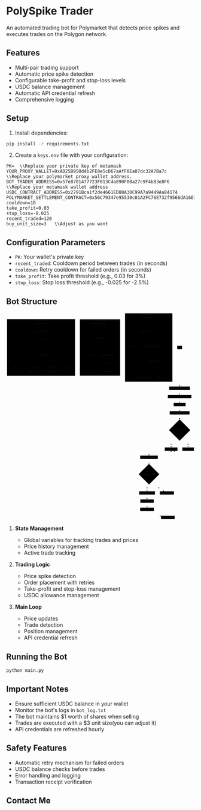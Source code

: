 # PolySpike Trader

An automated trading bot for Polymarket that detects price spikes and executes trades on the Polygon network.

## Features

- Multi-pair trading support
- Automatic price spike detection
- Configurable take-profit and stop-loss levels
- USDC balance management
- Automatic API credential refresh
- Comprehensive logging

## Setup

1. Install dependencies:
```bash
pip install -r requirements.txt
```

2. Create a `keys.env` file with your configuration:
```env
PK=  \\Replace your private key of metamask
YOUR_PROXY_WALLET=0xAD25B950d4b2FE8e5cD67aAfF8Ea07dc32A7Ba7c  \\Replace your polymarket proxy wallet address.
BOT_TRADER_ADDRESS=0x57e8701477723F013C4a890F00a27c9F4b83e8F6  \\Replace your metamask wallet address
USDC_CONTRACT_ADDRESS=0x2791Bca1f2de4661ED88A30C99A7a9449Aa84174
POLYMARKET_SETTLEMENT_CONTRACT=0x56C79347e95530c01A2FC76E732f9566dA16E113
cooldown=10
take_profit=0.03
stop_loss=-0.025
recent_traded=120
buy_unit_size=3   \\Adjust as you want
```

## Configuration Parameters

- `PK`: Your wallet's private key
- `recent_traded`: Cooldown period between trades (in seconds)
- `cooldown`: Retry cooldown for failed orders (in seconds)
- `take_profit`: Take profit threshold (e.g., 0.03 for 3%)
- `stop_loss`: Stop loss threshold (e.g., -0.025 for -2.5%)

## Bot Structure

<svg aria-roledescription="flowchart-v2" role="graphics-document document" viewBox="-7.500000476837158 -8 1939.0157470703125 2124.55908203125" style="max-width: 1939.0157470703125px;" xmlns="http://www.w3.org/2000/svg" width="100%" id="graphDiv"><style>#graphDiv{font-family:"trebuchet ms",verdana,arial,sans-serif;font-size:16px;fill:#333;}#graphDiv .error-icon{fill:#552222;}#graphDiv .error-text{fill:#552222;stroke:#552222;}#graphDiv .edge-thickness-normal{stroke-width:2px;}#graphDiv .edge-thickness-thick{stroke-width:3.5px;}#graphDiv .edge-pattern-solid{stroke-dasharray:0;}#graphDiv .edge-pattern-dashed{stroke-dasharray:3;}#graphDiv .edge-pattern-dotted{stroke-dasharray:2;}#graphDiv .marker{fill:#333333;stroke:#333333;}#graphDiv .marker.cross{stroke:#333333;}#graphDiv svg{font-family:"trebuchet ms",verdana,arial,sans-serif;font-size:16px;}#graphDiv .label{font-family:"trebuchet ms",verdana,arial,sans-serif;color:#333;}#graphDiv .cluster-label text{fill:#333;}#graphDiv .cluster-label span,#graphDiv p{color:#333;}#graphDiv .label text,#graphDiv span,#graphDiv p{fill:#333;color:#333;}#graphDiv .node rect,#graphDiv .node circle,#graphDiv .node ellipse,#graphDiv .node polygon,#graphDiv .node path{fill:#ECECFF;stroke:#9370DB;stroke-width:1px;}#graphDiv .flowchart-label text{text-anchor:middle;}#graphDiv .node .katex path{fill:#000;stroke:#000;stroke-width:1px;}#graphDiv .node .label{text-align:center;}#graphDiv .node.clickable{cursor:pointer;}#graphDiv .arrowheadPath{fill:#333333;}#graphDiv .edgePath .path{stroke:#333333;stroke-width:2.0px;}#graphDiv .flowchart-link{stroke:#333333;fill:none;}#graphDiv .edgeLabel{background-color:#e8e8e8;text-align:center;}#graphDiv .edgeLabel rect{opacity:0.5;background-color:#e8e8e8;fill:#e8e8e8;}#graphDiv .labelBkg{background-color:rgba(232, 232, 232, 0.5);}#graphDiv .cluster rect{fill:#ffffde;stroke:#aaaa33;stroke-width:1px;}#graphDiv .cluster text{fill:#333;}#graphDiv .cluster span,#graphDiv p{color:#333;}#graphDiv div.mermaidTooltip{position:absolute;text-align:center;max-width:200px;padding:2px;font-family:"trebuchet ms",verdana,arial,sans-serif;font-size:12px;background:hsl(80, 100%, 96.2745098039%);border:1px solid #aaaa33;border-radius:2px;pointer-events:none;z-index:100;}#graphDiv .flowchartTitleText{text-anchor:middle;font-size:18px;fill:#333;}#graphDiv :root{--mermaid-font-family:"trebuchet ms",verdana,arial,sans-serif;}</style><g><marker orient="auto" markerHeight="12" markerWidth="12" markerUnits="userSpaceOnUse" refY="5" refX="6" viewBox="0 0 10 10" class="marker flowchart" id="graphDiv_flowchart-pointEnd"><path style="stroke-width: 1; stroke-dasharray: 1, 0;" class="arrowMarkerPath" d="M 0 0 L 10 5 L 0 10 z"></path></marker><marker orient="auto" markerHeight="12" markerWidth="12" markerUnits="userSpaceOnUse" refY="5" refX="4.5" viewBox="0 0 10 10" class="marker flowchart" id="graphDiv_flowchart-pointStart"><path style="stroke-width: 1; stroke-dasharray: 1, 0;" class="arrowMarkerPath" d="M 0 5 L 10 10 L 10 0 z"></path></marker><marker orient="auto" markerHeight="11" markerWidth="11" markerUnits="userSpaceOnUse" refY="5" refX="11" viewBox="0 0 10 10" class="marker flowchart" id="graphDiv_flowchart-circleEnd"><circle style="stroke-width: 1; stroke-dasharray: 1, 0;" class="arrowMarkerPath" r="5" cy="5" cx="5"></circle></marker><marker orient="auto" markerHeight="11" markerWidth="11" markerUnits="userSpaceOnUse" refY="5" refX="-1" viewBox="0 0 10 10" class="marker flowchart" id="graphDiv_flowchart-circleStart"><circle style="stroke-width: 1; stroke-dasharray: 1, 0;" class="arrowMarkerPath" r="5" cy="5" cx="5"></circle></marker><marker orient="auto" markerHeight="11" markerWidth="11" markerUnits="userSpaceOnUse" refY="5.2" refX="12" viewBox="0 0 11 11" class="marker cross flowchart" id="graphDiv_flowchart-crossEnd"><path style="stroke-width: 2; stroke-dasharray: 1, 0;" class="arrowMarkerPath" d="M 1,1 l 9,9 M 10,1 l -9,9"></path></marker><marker orient="auto" markerHeight="11" markerWidth="11" markerUnits="userSpaceOnUse" refY="5.2" refX="-1" viewBox="0 0 11 11" class="marker cross flowchart" id="graphDiv_flowchart-crossStart"><path style="stroke-width: 2; stroke-dasharray: 1, 0;" class="arrowMarkerPath" d="M 1,1 l 9,9 M 10,1 l -9,9"></path></marker><g class="root"><g class="clusters"></g><g class="edgePaths"><path marker-end="url(#graphDiv_flowchart-pointEnd)" style="fill:none;" class="edge-thickness-normal edge-pattern-solid flowchart-link LS-A LE-B" id="L-A-B-0" d="M1776.254,367.318L1776.254,427.056C1776.254,486.794,1776.254,606.27,1776.254,669.292C1776.254,732.313,1776.254,738.88,1776.254,742.163L1776.254,745.447"></path><path marker-end="url(#graphDiv_flowchart-pointEnd)" style="fill:none;" class="edge-thickness-normal edge-pattern-solid flowchart-link LS-B LE-C" id="L-B-C-0" d="M1776.254,784.635L1776.254,788.802C1776.254,792.969,1776.254,801.302,1776.254,808.752C1776.254,816.202,1776.254,822.769,1776.254,826.052L1776.254,829.335"></path><path marker-end="url(#graphDiv_flowchart-pointEnd)" style="fill:none;" class="edge-thickness-normal edge-pattern-solid flowchart-link LS-C LE-D" id="L-C-D-0" d="M1776.254,868.524L1776.254,872.691C1776.254,876.858,1776.254,885.191,1776.254,892.641C1776.254,900.091,1776.254,906.658,1776.254,909.941L1776.254,913.224"></path><path marker-end="url(#graphDiv_flowchart-pointEnd)" style="fill:none;" class="edge-thickness-normal edge-pattern-solid flowchart-link LS-D LE-E" id="L-D-E-0" d="M1776.254,952.413L1776.254,956.58C1776.254,960.747,1776.254,969.08,1776.254,976.53C1776.254,983.98,1776.254,990.547,1776.254,993.83L1776.254,997.113"></path><path marker-end="url(#graphDiv_flowchart-pointEnd)" style="fill:none;" class="edge-thickness-normal edge-pattern-solid flowchart-link LS-E LE-F" id="L-E-F-0" d="M1776.254,1036.302L1776.254,1040.469C1776.254,1044.635,1776.254,1052.969,1776.32,1060.502C1776.386,1068.036,1776.518,1074.769,1776.584,1078.136L1776.65,1081.503"></path><path marker-end="url(#graphDiv_flowchart-pointEnd)" style="fill:none;" class="edge-thickness-normal edge-pattern-solid flowchart-link LS-F LE-G" id="L-F-G-0" d="M1735.351,1264.444L1727.584,1277.002C1719.817,1289.56,1704.284,1314.676,1696.517,1332.091C1688.75,1349.507,1688.75,1359.221,1688.75,1364.079L1688.75,1368.936"></path><path marker-end="url(#graphDiv_flowchart-pointEnd)" style="fill:none;" class="edge-thickness-normal edge-pattern-solid flowchart-link LS-F LE-H" id="L-F-H-0" d="M1818.158,1264.444L1825.758,1277.002C1833.358,1289.56,1848.558,1314.676,1856.159,1332.091C1863.759,1349.507,1863.759,1359.221,1863.759,1364.079L1863.759,1368.936"></path><path marker-end="url(#graphDiv_flowchart-pointEnd)" style="fill:none;" class="edge-thickness-normal edge-pattern-solid flowchart-link LS-G LE-I" id="L-G-I-0" d="M1623.498,1403.208L1596.448,1408.194C1569.397,1413.18,1515.295,1423.153,1488.244,1431.422C1461.194,1439.692,1461.194,1446.258,1461.194,1449.542L1461.194,1452.825"></path><path marker-end="url(#graphDiv_flowchart-pointEnd)" style="fill:none;" class="edge-thickness-normal edge-pattern-solid flowchart-link LS-I LE-J" id="L-I-J-0" d="M1461.194,1492.014L1461.194,1496.181C1461.194,1500.347,1461.194,1508.681,1461.26,1516.214C1461.326,1523.748,1461.458,1530.481,1461.524,1533.848L1461.59,1537.215"></path><path marker-end="url(#graphDiv_flowchart-pointEnd)" style="fill:none;" class="edge-thickness-normal edge-pattern-solid flowchart-link LS-J LE-K" id="L-J-K-0" d="M1448.268,1741.189L1447.028,1749.084C1445.788,1756.979,1443.309,1772.769,1442.069,1785.521C1440.829,1798.274,1440.829,1807.989,1440.829,1812.846L1440.829,1817.703"></path><path marker-end="url(#graphDiv_flowchart-pointEnd)" style="fill:none;" class="edge-thickness-normal edge-pattern-solid flowchart-link LS-J LE-L" id="L-J-L-0" d="M1506.305,1710.003L1515.789,1723.096C1525.272,1736.189,1544.24,1762.374,1562.097,1780.737C1579.955,1799.099,1596.702,1809.64,1605.075,1814.91L1613.449,1820.18"></path><path marker-end="url(#graphDiv_flowchart-pointEnd)" style="fill:none;" class="edge-thickness-normal edge-pattern-solid flowchart-link LS-L LE-G" id="L-L-G-0" d="M1659.33,1823.003L1664.233,1817.263C1669.136,1811.522,1678.943,1800.041,1683.847,1770.884C1688.75,1741.727,1688.75,1694.896,1688.75,1649.638C1688.75,1604.381,1688.75,1560.697,1688.75,1531.865C1688.75,1503.032,1688.75,1489.051,1688.75,1475.069C1688.75,1461.088,1688.75,1447.107,1688.75,1436.832C1688.75,1426.558,1688.75,1419.992,1688.75,1416.708L1688.75,1413.425"></path><path marker-end="url(#graphDiv_flowchart-pointEnd)" style="fill:none;" class="edge-thickness-normal edge-pattern-solid flowchart-link LS-K LE-M" id="L-K-M-0" d="M1440.829,1856.892L1440.829,1861.059C1440.829,1865.226,1440.829,1873.559,1440.829,1881.009C1440.829,1888.459,1440.829,1895.026,1440.829,1898.309L1440.829,1901.592"></path><path marker-end="url(#graphDiv_flowchart-pointEnd)" style="fill:none;" class="edge-thickness-normal edge-pattern-solid flowchart-link LS-M LE-N" id="L-M-N-0" d="M1440.829,1940.781L1440.829,1944.948C1440.829,1949.115,1440.829,1957.448,1440.829,1964.898C1440.829,1972.348,1440.829,1978.915,1440.829,1982.198L1440.829,1985.481"></path><path marker-end="url(#graphDiv_flowchart-pointEnd)" style="fill:none;" class="edge-thickness-normal edge-pattern-solid flowchart-link LS-N LE-O" id="L-N-O-0" d="M1440.829,2024.67L1440.829,2028.837C1440.829,2033.003,1440.829,2041.337,1464.047,2050.048C1487.265,2058.759,1533.701,2067.847,1556.919,2072.391L1580.137,2076.935"></path><path marker-end="url(#graphDiv_flowchart-pointEnd)" style="fill:none;" class="edge-thickness-normal edge-pattern-solid flowchart-link LS-O LE-G" id="L-O-G-0" d="M1694.528,2074.67L1704.214,2070.503C1713.9,2066.337,1733.272,2058.003,1742.957,2046.846C1752.643,2035.689,1752.643,2021.707,1752.643,2007.726C1752.643,1993.744,1752.643,1979.763,1752.643,1965.781C1752.643,1951.8,1752.643,1937.818,1752.643,1923.837C1752.643,1909.855,1752.643,1895.874,1752.643,1881.892C1752.643,1867.911,1752.643,1853.929,1752.643,1838.374C1752.643,1822.818,1752.643,1805.689,1752.643,1773.708C1752.643,1741.727,1752.643,1694.896,1752.643,1649.638C1752.643,1604.381,1752.643,1560.697,1752.643,1531.865C1752.643,1503.032,1752.643,1489.051,1752.643,1475.069C1752.643,1461.088,1752.643,1447.107,1747.035,1436.434C1741.426,1425.761,1730.209,1418.397,1724.6,1414.716L1718.992,1411.034"></path></g><g class="edgeLabels"><g class="edgeLabel"><g transform="translate(0, 0)" class="label"><foreignObject height="0" width="0"><div style="display: inline-block; white-space: nowrap;" xmlns="http://www.w3.org/1999/xhtml"><span class="edgeLabel"></span></div></foreignObject></g></g><g class="edgeLabel"><g transform="translate(0, 0)" class="label"><foreignObject height="0" width="0"><div style="display: inline-block; white-space: nowrap;" xmlns="http://www.w3.org/1999/xhtml"><span class="edgeLabel"></span></div></foreignObject></g></g><g class="edgeLabel"><g transform="translate(0, 0)" class="label"><foreignObject height="0" width="0"><div style="display: inline-block; white-space: nowrap;" xmlns="http://www.w3.org/1999/xhtml"><span class="edgeLabel"></span></div></foreignObject></g></g><g class="edgeLabel"><g transform="translate(0, 0)" class="label"><foreignObject height="0" width="0"><div style="display: inline-block; white-space: nowrap;" xmlns="http://www.w3.org/1999/xhtml"><span class="edgeLabel"></span></div></foreignObject></g></g><g class="edgeLabel"><g transform="translate(0, 0)" class="label"><foreignObject height="0" width="0"><div style="display: inline-block; white-space: nowrap;" xmlns="http://www.w3.org/1999/xhtml"><span class="edgeLabel"></span></div></foreignObject></g></g><g transform="translate(1688.7500343322754, 1339.7916889190674)" class="edgeLabel"><g transform="translate(-11.328126907348633, -9.44444465637207)" class="label"><foreignObject height="18.88888931274414" width="22.656253814697266"><div style="display: inline-block; white-space: nowrap;" xmlns="http://www.w3.org/1999/xhtml"><span class="edgeLabel">Yes</span></div></foreignObject></g></g><g transform="translate(1863.7587203979492, 1339.7916889190674)" class="edgeLabel"><g transform="translate(-9.401041984558105, -9.44444465637207)" class="label"><foreignObject height="18.88888931274414" width="18.80208396911621"><div style="display: inline-block; white-space: nowrap;" xmlns="http://www.w3.org/1999/xhtml"><span class="edgeLabel">No</span></div></foreignObject></g></g><g class="edgeLabel"><g transform="translate(0, 0)" class="label"><foreignObject height="0" width="0"><div style="display: inline-block; white-space: nowrap;" xmlns="http://www.w3.org/1999/xhtml"><span class="edgeLabel"></span></div></foreignObject></g></g><g class="edgeLabel"><g transform="translate(0, 0)" class="label"><foreignObject height="0" width="0"><div style="display: inline-block; white-space: nowrap;" xmlns="http://www.w3.org/1999/xhtml"><span class="edgeLabel"></span></div></foreignObject></g></g><g transform="translate(1440.8290176391602, 1788.5590496063232)" class="edgeLabel"><g transform="translate(-11.328126907348633, -9.44444465637207)" class="label"><foreignObject height="18.88888931274414" width="22.656253814697266"><div style="display: inline-block; white-space: nowrap;" xmlns="http://www.w3.org/1999/xhtml"><span class="edgeLabel">Yes</span></div></foreignObject></g></g><g transform="translate(1563.207495212555, 1788.5590496063232)" class="edgeLabel"><g transform="translate(-9.401041984558105, -9.44444465637207)" class="label"><foreignObject height="18.88888931274414" width="18.80208396911621"><div style="display: inline-block; white-space: nowrap;" xmlns="http://www.w3.org/1999/xhtml"><span class="edgeLabel">No</span></div></foreignObject></g></g><g class="edgeLabel"><g transform="translate(0, 0)" class="label"><foreignObject height="0" width="0"><div style="display: inline-block; white-space: nowrap;" xmlns="http://www.w3.org/1999/xhtml"><span class="edgeLabel"></span></div></foreignObject></g></g><g class="edgeLabel"><g transform="translate(0, 0)" class="label"><foreignObject height="0" width="0"><div style="display: inline-block; white-space: nowrap;" xmlns="http://www.w3.org/1999/xhtml"><span class="edgeLabel"></span></div></foreignObject></g></g><g class="edgeLabel"><g transform="translate(0, 0)" class="label"><foreignObject height="0" width="0"><div style="display: inline-block; white-space: nowrap;" xmlns="http://www.w3.org/1999/xhtml"><span class="edgeLabel"></span></div></foreignObject></g></g><g class="edgeLabel"><g transform="translate(0, 0)" class="label"><foreignObject height="0" width="0"><div style="display: inline-block; white-space: nowrap;" xmlns="http://www.w3.org/1999/xhtml"><span class="edgeLabel"></span></div></foreignObject></g></g><g class="edgeLabel"><g transform="translate(0, 0)" class="label"><foreignObject height="0" width="0"><div style="display: inline-block; white-space: nowrap;" xmlns="http://www.w3.org/1999/xhtml"><span class="edgeLabel"></span></div></foreignObject></g></g></g><g class="nodes"><g transform="translate(-7.5, 52.15625)" class="root"><g class="clusters"><g id="subGraph2" class="cluster default flowchart-label"><rect height="580.4340400695801" width="699.2881927490234" y="8" x="8" ry="0" rx="0" style=""></rect><g transform="translate(294.56249618530273, 8)" class="cluster-label"><foreignObject height="18.88888931274414" width="126.16320037841797"><div style="display: inline-block; white-space: nowrap;" xmlns="http://www.w3.org/1999/xhtml"><span class="nodeLabel">Check Trade Exits</span></div></foreignObject></g></g></g><g class="edgePaths"><path marker-end="url(#graphDiv_flowchart-pointEnd)" style="fill:none;" class="edge-thickness-normal edge-pattern-solid flowchart-link LS-N1 LE-N2" id="L-N1-N2-0" d="M378.139,66.889L378.139,71.056C378.139,75.222,378.139,83.556,378.139,91.006C378.139,98.456,378.139,105.022,378.139,108.306L378.139,111.589"></path><path marker-end="url(#graphDiv_flowchart-pointEnd)" style="fill:none;" class="edge-thickness-normal edge-pattern-solid flowchart-link LS-N2 LE-N3" id="L-N2-N3-0" d="M378.139,150.778L378.139,154.944C378.139,159.111,378.139,167.444,378.139,174.894C378.139,182.344,378.139,188.911,378.139,192.194L378.139,195.478"></path><path marker-end="url(#graphDiv_flowchart-pointEnd)" style="fill:none;" class="edge-thickness-normal edge-pattern-solid flowchart-link LS-N3 LE-N4" id="L-N3-N4-0" d="M378.139,234.667L378.139,238.833C378.139,243,378.139,251.333,378.205,258.867C378.271,266.4,378.403,273.134,378.469,276.501L378.535,279.868"></path><path marker-end="url(#graphDiv_flowchart-pointEnd)" style="fill:none;" class="edge-thickness-normal edge-pattern-solid flowchart-link LS-N4 LE-N5" id="L-N4-N5-0" d="M318.091,400.608L283.081,416.357C248.072,432.106,178.053,463.603,143.044,484.209C108.035,504.816,108.035,514.53,108.035,519.388L108.035,524.245"></path><path marker-end="url(#graphDiv_flowchart-pointEnd)" style="fill:none;" class="edge-thickness-normal edge-pattern-solid flowchart-link LS-N4 LE-N6" id="L-N4-N6-0" d="M341.352,423.869L332.477,435.741C323.602,447.613,305.853,471.357,296.979,488.086C288.104,504.816,288.104,514.53,288.104,519.388L288.104,524.245"></path><path marker-end="url(#graphDiv_flowchart-pointEnd)" style="fill:none;" class="edge-thickness-normal edge-pattern-solid flowchart-link LS-N4 LE-N7" id="L-N4-N7-0" d="M415.926,423.869L424.634,435.741C433.342,447.613,450.758,471.357,459.466,488.086C468.174,504.816,468.174,514.53,468.174,519.388L468.174,524.245"></path><path marker-end="url(#graphDiv_flowchart-pointEnd)" style="fill:none;" class="edge-thickness-normal edge-pattern-solid flowchart-link LS-N4 LE-N8" id="L-N4-N8-0" d="M437.675,402.12L469.354,417.617C501.033,433.114,564.391,464.107,596.069,484.461C627.748,504.816,627.748,514.53,627.748,519.388L627.748,524.245"></path></g><g class="edgeLabels"><g class="edgeLabel"><g transform="translate(0, 0)" class="label"><foreignObject height="0" width="0"><div style="display: inline-block; white-space: nowrap;" xmlns="http://www.w3.org/1999/xhtml"><span class="edgeLabel"></span></div></foreignObject></g></g><g class="edgeLabel"><g transform="translate(0, 0)" class="label"><foreignObject height="0" width="0"><div style="display: inline-block; white-space: nowrap;" xmlns="http://www.w3.org/1999/xhtml"><span class="edgeLabel"></span></div></foreignObject></g></g><g class="edgeLabel"><g transform="translate(0, 0)" class="label"><foreignObject height="0" width="0"><div style="display: inline-block; white-space: nowrap;" xmlns="http://www.w3.org/1999/xhtml"><span class="edgeLabel"></span></div></foreignObject></g></g><g transform="translate(108.03472137451172, 495.10070610046387)" class="edgeLabel"><g transform="translate(-38.55902862548828, -9.44444465637207)" class="label"><foreignObject height="18.88888931274414" width="77.11805725097656"><div style="display: inline-block; white-space: nowrap;" xmlns="http://www.w3.org/1999/xhtml"><span class="edgeLabel">Take Profit</span></div></foreignObject></g></g><g transform="translate(288.10416412353516, 495.10070610046387)" class="edgeLabel"><g transform="translate(-33.003475189208984, -9.44444465637207)" class="label"><foreignObject height="18.88888931274414" width="66.00695037841797"><div style="display: inline-block; white-space: nowrap;" xmlns="http://www.w3.org/1999/xhtml"><span class="edgeLabel">Stop Loss</span></div></foreignObject></g></g><g transform="translate(468.1736068725586, 495.10070610046387)" class="edgeLabel"><g transform="translate(-57.48264694213867, -9.44444465637207)" class="label"><foreignObject height="18.88888931274414" width="114.96529388427734"><div style="display: inline-block; white-space: nowrap;" xmlns="http://www.w3.org/1999/xhtml"><span class="edgeLabel">Time-Based Exit</span></div></foreignObject></g></g><g transform="translate(627.7482604980469, 495.10070610046387)" class="edgeLabel"><g transform="translate(-25.555557250976562, -9.44444465637207)" class="label"><foreignObject height="18.88888931274414" width="51.111114501953125"><div style="display: inline-block; white-space: nowrap;" xmlns="http://www.w3.org/1999/xhtml"><span class="edgeLabel">No Exit</span></div></foreignObject></g></g></g><g class="nodes"><g transform="translate(378.1388854980469, 133.8333339691162)" data-id="N2" data-node="true" id="flowchart-N2-126" class="node default default flowchart-label"><rect height="33.88888931274414" width="157.84722900390625" y="-16.94444465637207" x="-78.92361450195312" ry="0" rx="0" style="" class="basic label-container"></rect><g transform="translate(-71.42361450195312, -9.44444465637207)" style="" class="label"><rect></rect><foreignObject height="18.88888931274414" width="142.84722900390625"><div style="display: inline-block; white-space: nowrap;" xmlns="http://www.w3.org/1999/xhtml"><span class="nodeLabel">Check Current Price</span></div></foreignObject></g></g><g transform="translate(378.1388854980469, 49.94444465637207)" data-id="N1" data-node="true" id="flowchart-N1-125" class="node default default flowchart-label"><rect height="33.88888931274414" width="163.80209350585938" y="-16.94444465637207" x="-81.90104675292969" ry="0" rx="0" style="" class="basic label-container"></rect><g transform="translate(-74.40104675292969, -9.44444465637207)" style="" class="label"><rect></rect><foreignObject height="18.88888931274414" width="148.80209350585938"><div style="display: inline-block; white-space: nowrap;" xmlns="http://www.w3.org/1999/xhtml"><span class="nodeLabel">Iterate Active Trades</span></div></foreignObject></g></g><g transform="translate(378.1388854980469, 217.72222328186035)" data-id="N3" data-node="true" id="flowchart-N3-128" class="node default default flowchart-label"><rect height="33.88888931274414" width="127.18751525878906" y="-16.94444465637207" x="-63.59375762939453" ry="0" rx="0" style="" class="basic label-container"></rect><g transform="translate(-56.09375762939453, -9.44444465637207)" style="" class="label"><rect></rect><foreignObject height="18.88888931274414" width="112.18751525878906"><div style="display: inline-block; white-space: nowrap;" xmlns="http://www.w3.org/1999/xhtml"><span class="nodeLabel">Calculate Profit</span></div></foreignObject></g></g><g transform="translate(378.1388854980469, 372.6614646911621)" data-id="N4" data-node="true" id="flowchart-N4-130" class="node default default flowchart-label"><polygon style="" transform="translate(-87.99479484558105,87.99479484558105)" class="label-container" points="87.99479484558105,0 175.9895896911621,-87.99479484558105 87.99479484558105,-175.9895896911621 0,-87.99479484558105"></polygon><g transform="translate(-63.550350189208984, -9.44444465637207)" style="" class="label"><rect></rect><foreignObject height="18.88888931274414" width="127.10070037841797"><div style="display: inline-block; white-space: nowrap;" xmlns="http://www.w3.org/1999/xhtml"><span class="nodeLabel">Profit Thresholds?</span></div></foreignObject></g></g><g transform="translate(108.03472137451172, 546.489595413208)" data-id="N5" data-node="true" id="flowchart-N5-132" class="node default default flowchart-label"><rect height="33.88888931274414" width="130.06945037841797" y="-16.94444465637207" x="-65.03472518920898" ry="0" rx="0" style="" class="basic label-container"></rect><g transform="translate(-57.534725189208984, -9.44444465637207)" style="" class="label"><rect></rect><foreignObject height="18.88888931274414" width="115.06945037841797"><div style="display: inline-block; white-space: nowrap;" xmlns="http://www.w3.org/1999/xhtml"><span class="nodeLabel">Place Sell Order</span></div></foreignObject></g></g><g transform="translate(288.10416412353516, 546.489595413208)" data-id="N6" data-node="true" id="flowchart-N6-134" class="node default default flowchart-label"><rect height="33.88888931274414" width="130.06945037841797" y="-16.94444465637207" x="-65.03472518920898" ry="0" rx="0" style="" class="basic label-container"></rect><g transform="translate(-57.534725189208984, -9.44444465637207)" style="" class="label"><rect></rect><foreignObject height="18.88888931274414" width="115.06945037841797"><div style="display: inline-block; white-space: nowrap;" xmlns="http://www.w3.org/1999/xhtml"><span class="nodeLabel">Place Sell Order</span></div></foreignObject></g></g><g transform="translate(468.1736068725586, 546.489595413208)" data-id="N7" data-node="true" id="flowchart-N7-136" class="node default default flowchart-label"><rect height="33.88888931274414" width="130.06945037841797" y="-16.94444465637207" x="-65.03472518920898" ry="0" rx="0" style="" class="basic label-container"></rect><g transform="translate(-57.534725189208984, -9.44444465637207)" style="" class="label"><rect></rect><foreignObject height="18.88888931274414" width="115.06945037841797"><div style="display: inline-block; white-space: nowrap;" xmlns="http://www.w3.org/1999/xhtml"><span class="nodeLabel">Place Sell Order</span></div></foreignObject></g></g><g transform="translate(627.7482604980469, 546.489595413208)" data-id="N8" data-node="true" id="flowchart-N8-138" class="node default default flowchart-label"><rect height="33.88888931274414" width="89.07986450195312" y="-16.94444465637207" x="-44.53993225097656" ry="0" rx="0" style="" class="basic label-container"></rect><g transform="translate(-37.03993225097656, -9.44444465637207)" style="" class="label"><rect></rect><foreignObject height="18.88888931274414" width="74.07986450195312"><div style="display: inline-block; white-space: nowrap;" xmlns="http://www.w3.org/1999/xhtml"><span class="nodeLabel">End Check</span></div></foreignObject></g></g></g></g><g transform="translate(741.7882080078125, 53.579864501953125)" class="root"><g class="clusters"><g id="subGraph1" class="cluster default flowchart-label"><rect height="577.5868110656738" width="414.6441059112549" y="8" x="8" ry="0" rx="0" style=""></rect><g transform="translate(146.7716989517212, 8)" class="cluster-label"><foreignObject height="18.88888931274414" width="137.1007080078125"><div style="display: inline-block; white-space: nowrap;" xmlns="http://www.w3.org/1999/xhtml"><span class="nodeLabel">Handle Spike Trade</span></div></foreignObject></g></g></g><g class="edgePaths"><path marker-end="url(#graphDiv_flowchart-pointEnd)" style="fill:none;" class="edge-thickness-normal edge-pattern-solid flowchart-link LS-M6A LE-M6B" id="L-M6A-M6B-0" d="M202.492,66.889L202.492,71.056C202.492,75.222,202.492,83.556,202.558,91.089C202.624,98.623,202.756,105.356,202.822,108.723L202.888,112.09"></path><path marker-end="url(#graphDiv_flowchart-pointEnd)" style="fill:none;" class="edge-thickness-normal edge-pattern-solid flowchart-link LS-M6B LE-M6C" id="L-M6B-M6C-0" d="M165.339,252.878L156.007,264.811C146.675,276.744,128.01,300.61,118.678,317.4C109.345,334.191,109.345,343.905,109.345,348.763L109.345,353.62"></path><path marker-end="url(#graphDiv_flowchart-pointEnd)" style="fill:none;" class="edge-thickness-normal edge-pattern-solid flowchart-link LS-M6B LE-M6D" id="L-M6B-M6D-0" d="M240.645,252.878L249.811,264.811C258.976,276.744,277.308,300.61,286.473,317.4C295.639,334.191,295.639,343.905,295.639,348.763L295.639,353.62"></path><path marker-end="url(#graphDiv_flowchart-pointEnd)" style="fill:none;" class="edge-thickness-normal edge-pattern-solid flowchart-link LS-M6D LE-M6E" id="L-M6D-M6E-0" d="M295.639,392.809L295.639,396.976C295.639,401.142,295.639,409.476,295.639,416.926C295.639,424.376,295.639,430.942,295.639,434.226L295.639,437.509"></path><path marker-end="url(#graphDiv_flowchart-pointEnd)" style="fill:none;" class="edge-thickness-normal edge-pattern-solid flowchart-link LS-M6E LE-M6F" id="L-M6E-M6F-0" d="M295.639,476.698L295.639,480.865C295.639,485.031,295.639,493.365,295.639,500.815C295.639,508.265,295.639,514.831,295.639,518.115L295.639,521.398"></path></g><g class="edgeLabels"><g class="edgeLabel"><g transform="translate(0, 0)" class="label"><foreignObject height="0" width="0"><div style="display: inline-block; white-space: nowrap;" xmlns="http://www.w3.org/1999/xhtml"><span class="edgeLabel"></span></div></foreignObject></g></g><g transform="translate(109.34548759460449, 324.47569847106934)" class="edgeLabel"><g transform="translate(-11.328126907348633, -9.44444465637207)" class="label"><foreignObject height="18.88888931274414" width="22.656253814697266"><div style="display: inline-block; white-space: nowrap;" xmlns="http://www.w3.org/1999/xhtml"><span class="edgeLabel">Yes</span></div></foreignObject></g></g><g transform="translate(295.63889503479004, 324.47569847106934)" class="edgeLabel"><g transform="translate(-9.401041984558105, -9.44444465637207)" class="label"><foreignObject height="18.88888931274414" width="18.80208396911621"><div style="display: inline-block; white-space: nowrap;" xmlns="http://www.w3.org/1999/xhtml"><span class="edgeLabel">No</span></div></foreignObject></g></g><g class="edgeLabel"><g transform="translate(0, 0)" class="label"><foreignObject height="0" width="0"><div style="display: inline-block; white-space: nowrap;" xmlns="http://www.w3.org/1999/xhtml"><span class="edgeLabel"></span></div></foreignObject></g></g><g class="edgeLabel"><g transform="translate(0, 0)" class="label"><foreignObject height="0" width="0"><div style="display: inline-block; white-space: nowrap;" xmlns="http://www.w3.org/1999/xhtml"><span class="edgeLabel"></span></div></foreignObject></g></g></g><g class="nodes"><g transform="translate(202.49219131469727, 203.4600715637207)" data-id="M6B" data-node="true" id="flowchart-M6B-116" class="node default default flowchart-label"><polygon style="" transform="translate(-86.5711841583252,86.5711841583252)" class="label-container" points="86.5711841583252,0 173.1423683166504,-86.5711841583252 86.5711841583252,-173.1423683166504 0,-86.5711841583252"></polygon><g transform="translate(-62.126739501953125, -9.44444465637207)" style="" class="label"><rect></rect><foreignObject height="18.88888931274414" width="124.25347900390625"><div style="display: inline-block; white-space: nowrap;" xmlns="http://www.w3.org/1999/xhtml"><span class="nodeLabel">Cooldown Active?</span></div></foreignObject></g></g><g transform="translate(202.49219131469727, 49.94444465637207)" data-id="M6A" data-node="true" id="flowchart-M6A-115" class="node default default flowchart-label"><rect height="33.88888931274414" width="176.80555725097656" y="-16.94444465637207" x="-88.40277862548828" ry="0" rx="0" style="" class="basic label-container"></rect><g transform="translate(-80.90277862548828, -9.44444465637207)" style="" class="label"><rect></rect><foreignObject height="18.88888931274414" width="161.80555725097656"><div style="display: inline-block; white-space: nowrap;" xmlns="http://www.w3.org/1999/xhtml"><span class="nodeLabel">Check Trade Cooldown</span></div></foreignObject></g></g><g transform="translate(109.34548759460449, 375.8645877838135)" data-id="M6C" data-node="true" id="flowchart-M6C-118" class="node default default flowchart-label"><rect height="33.88888931274414" width="88.5763931274414" y="-16.94444465637207" x="-44.2881965637207" ry="0" rx="0" style="" class="basic label-container"></rect><g transform="translate(-36.7881965637207, -9.44444465637207)" style="" class="label"><rect></rect><foreignObject height="18.88888931274414" width="73.5763931274414"><div style="display: inline-block; white-space: nowrap;" xmlns="http://www.w3.org/1999/xhtml"><span class="nodeLabel">Skip Trade</span></div></foreignObject></g></g><g transform="translate(295.63889503479004, 375.8645877838135)" data-id="M6D" data-node="true" id="flowchart-M6D-120" class="node default default flowchart-label"><rect height="33.88888931274414" width="184.0104217529297" y="-16.94444465637207" x="-92.00521087646484" ry="0" rx="0" style="" class="basic label-container"></rect><g transform="translate(-84.50521087646484, -9.44444465637207)" style="" class="label"><rect></rect><foreignObject height="18.88888931274414" width="169.0104217529297"><div style="display: inline-block; white-space: nowrap;" xmlns="http://www.w3.org/1999/xhtml"><span class="nodeLabel">Determine Trade Action</span></div></foreignObject></g></g><g transform="translate(295.63889503479004, 459.7534770965576)" data-id="M6E" data-node="true" id="flowchart-M6E-122" class="node default default flowchart-label"><rect height="33.88888931274414" width="105.86805725097656" y="-16.94444465637207" x="-52.93402862548828" ry="0" rx="0" style="" class="basic label-container"></rect><g transform="translate(-45.43402862548828, -9.44444465637207)" style="" class="label"><rect></rect><foreignObject height="18.88888931274414" width="90.86805725097656"><div style="display: inline-block; white-space: nowrap;" xmlns="http://www.w3.org/1999/xhtml"><span class="nodeLabel">Place Orders</span></div></foreignObject></g></g><g transform="translate(295.63889503479004, 543.6423664093018)" data-id="M6F" data-node="true" id="flowchart-M6F-124" class="node default default flowchart-label"><rect height="33.88888931274414" width="160.24305725097656" y="-16.94444465637207" x="-80.12152862548828" ry="0" rx="0" style="" class="basic label-container"></rect><g transform="translate(-72.62152862548828, -9.44444465637207)" style="" class="label"><rect></rect><foreignObject height="18.88888931274414" width="145.24305725097656"><div style="display: inline-block; white-space: nowrap;" xmlns="http://www.w3.org/1999/xhtml"><span class="nodeLabel">Update Latest Trade</span></div></foreignObject></g></g></g></g><g transform="translate(1206.4323120117188, -8)" class="root"><g class="clusters"><g id="subGraph0" class="cluster default flowchart-label"><rect height="700.7465705871582" width="487.31339263916016" y="8" x="8" ry="0" rx="0" style=""></rect><g transform="translate(190.1115493774414, 8)" class="cluster-label"><foreignObject height="18.88888931274414" width="123.09029388427734"><div style="display: inline-block; white-space: nowrap;" xmlns="http://www.w3.org/1999/xhtml"><span class="nodeLabel">Detect and Trade</span></div></foreignObject></g></g></g><g class="edgePaths"><path marker-end="url(#graphDiv_flowchart-pointEnd)" style="fill:none;" class="edge-thickness-normal edge-pattern-solid flowchart-link LS-M1 LE-M2" id="L-M1-M2-0" d="M210.062,66.889L210.062,71.056C210.062,75.222,210.062,83.556,210.128,91.089C210.194,98.623,210.326,105.356,210.392,108.723L210.458,112.09"></path><path marker-end="url(#graphDiv_flowchart-pointEnd)" style="fill:none;" class="edge-thickness-normal edge-pattern-solid flowchart-link LS-M2 LE-M3" id="L-M2-M3-0" d="M173.498,228.555L161.493,240.389C149.488,252.224,125.478,275.893,113.473,292.585C101.468,309.277,101.468,318.992,101.468,323.85L101.468,328.707"></path><path marker-end="url(#graphDiv_flowchart-pointEnd)" style="fill:none;" class="edge-thickness-normal edge-pattern-solid flowchart-link LS-M2 LE-M4" id="L-M2-M4-0" d="M243.715,232.465L252.75,243.648C261.785,254.831,279.856,277.197,288.891,293.237C297.926,309.277,297.926,318.992,297.926,323.85L297.926,328.707"></path><path marker-end="url(#graphDiv_flowchart-pointEnd)" style="fill:none;" class="edge-thickness-normal edge-pattern-solid flowchart-link LS-M4 LE-M5" id="L-M4-M5-0" d="M297.926,367.896L297.926,372.063C297.926,376.229,297.926,384.563,297.992,392.096C298.058,399.63,298.19,406.363,298.256,409.73L298.322,413.097"></path><path marker-end="url(#graphDiv_flowchart-pointEnd)" style="fill:none;" class="edge-thickness-normal edge-pattern-solid flowchart-link LS-M5 LE-M6" id="L-M5-M6-0" d="M262.363,545.406L252.961,557.074C243.558,568.742,224.752,592.077,215.35,608.603C205.947,625.128,205.947,634.843,205.947,639.7L205.947,644.558"></path><path marker-end="url(#graphDiv_flowchart-pointEnd)" style="fill:none;" class="edge-thickness-normal edge-pattern-solid flowchart-link LS-M5 LE-M7" id="L-M5-M7-0" d="M334.489,545.406L343.725,557.074C352.961,568.742,371.433,592.077,380.669,608.603C389.905,625.128,389.905,634.843,389.905,639.7L389.905,644.558"></path></g><g class="edgeLabels"><g class="edgeLabel"><g transform="translate(0, 0)" class="label"><foreignObject height="0" width="0"><div style="display: inline-block; white-space: nowrap;" xmlns="http://www.w3.org/1999/xhtml"><span class="edgeLabel"></span></div></foreignObject></g></g><g transform="translate(101.46788787841797, 299.56252098083496)" class="edgeLabel"><g transform="translate(-11.328126907348633, -9.44444465637207)" class="label"><foreignObject height="18.88888931274414" width="22.656253814697266"><div style="display: inline-block; white-space: nowrap;" xmlns="http://www.w3.org/1999/xhtml"><span class="edgeLabel">Yes</span></div></foreignObject></g></g><g transform="translate(297.92623138427734, 299.56252098083496)" class="edgeLabel"><g transform="translate(-9.401041984558105, -9.44444465637207)" class="label"><foreignObject height="18.88888931274414" width="18.80208396911621"><div style="display: inline-block; white-space: nowrap;" xmlns="http://www.w3.org/1999/xhtml"><span class="edgeLabel">No</span></div></foreignObject></g></g><g class="edgeLabel"><g transform="translate(0, 0)" class="label"><foreignObject height="0" width="0"><div style="display: inline-block; white-space: nowrap;" xmlns="http://www.w3.org/1999/xhtml"><span class="edgeLabel"></span></div></foreignObject></g></g><g transform="translate(205.94705963134766, 615.413236618042)" class="edgeLabel"><g transform="translate(-11.328126907348633, -9.44444465637207)" class="label"><foreignObject height="18.88888931274414" width="22.656253814697266"><div style="display: inline-block; white-space: nowrap;" xmlns="http://www.w3.org/1999/xhtml"><span class="edgeLabel">Yes</span></div></foreignObject></g></g><g transform="translate(389.90540313720703, 615.413236618042)" class="edgeLabel"><g transform="translate(-9.401041984558105, -9.44444465637207)" class="label"><foreignObject height="18.88888931274414" width="18.80208396911621"><div style="display: inline-block; white-space: nowrap;" xmlns="http://www.w3.org/1999/xhtml"><span class="edgeLabel">No</span></div></foreignObject></g></g></g><g class="nodes"><g transform="translate(210.0616455078125, 191.00348281860352)" data-id="M2" data-node="true" id="flowchart-M2-104" class="node default default flowchart-label"><polygon style="" transform="translate(-74.11459159851074,74.11459159851074)" class="label-container" points="74.11459159851074,0 148.22918319702148,-74.11459159851074 74.11459159851074,-148.22918319702148 0,-74.11459159851074"></polygon><g transform="translate(-49.67014694213867, -9.44444465637207)" style="" class="label"><rect></rect><foreignObject height="18.88888931274414" width="99.34029388427734"><div style="display: inline-block; white-space: nowrap;" xmlns="http://www.w3.org/1999/xhtml"><span class="nodeLabel">Recent Trade?</span></div></foreignObject></g></g><g transform="translate(210.0616455078125, 49.94444465637207)" data-id="M1" data-node="true" id="flowchart-M1-103" class="node default default flowchart-label"><rect height="33.88888931274414" width="136.68404388427734" y="-16.94444465637207" x="-68.34202194213867" ry="0" rx="0" style="" class="basic label-container"></rect><g transform="translate(-60.84202194213867, -9.44444465637207)" style="" class="label"><rect></rect><foreignObject height="18.88888931274414" width="121.68404388427734"><div style="display: inline-block; white-space: nowrap;" xmlns="http://www.w3.org/1999/xhtml"><span class="nodeLabel">Get Price History</span></div></foreignObject></g></g><g transform="translate(101.46788787841797, 350.9514102935791)" data-id="M3" data-node="true" id="flowchart-M3-106" class="node default default flowchart-label"><rect height="33.88888931274414" width="85.64236450195312" y="-16.94444465637207" x="-42.82118225097656" ry="0" rx="0" style="" class="basic label-container"></rect><g transform="translate(-35.32118225097656, -9.44444465637207)" style="" class="label"><rect></rect><foreignObject height="18.88888931274414" width="70.64236450195312"><div style="display: inline-block; white-space: nowrap;" xmlns="http://www.w3.org/1999/xhtml"><span class="nodeLabel">Skip Asset</span></div></foreignObject></g></g><g transform="translate(297.92623138427734, 350.9514102935791)" data-id="M4" data-node="true" id="flowchart-M4-108" class="node default default flowchart-label"><rect height="33.88888931274414" width="165.81597900390625" y="-16.94444465637207" x="-82.90798950195312" ry="0" rx="0" style="" class="basic label-container"></rect><g transform="translate(-75.40798950195312, -9.44444465637207)" style="" class="label"><rect></rect><foreignObject height="18.88888931274414" width="150.81597900390625"><div style="display: inline-block; white-space: nowrap;" xmlns="http://www.w3.org/1999/xhtml"><span class="nodeLabel">Calculate Price Delta</span></div></foreignObject></g></g><g transform="translate(297.92623138427734, 499.43232345581055)" data-id="M5" data-node="true" id="flowchart-M5-110" class="node default default flowchart-label"><polygon style="" transform="translate(-81.53646659851074,81.53646659851074)" class="label-container" points="81.53646659851074,0 163.07293319702148,-81.53646659851074 81.53646659851074,-163.07293319702148 0,-81.53646659851074"></polygon><g transform="translate(-57.09202194213867, -9.44444465637207)" style="" class="label"><rect></rect><foreignObject height="18.88888931274414" width="114.18404388427734"><div style="display: inline-block; white-space: nowrap;" xmlns="http://www.w3.org/1999/xhtml"><span class="nodeLabel">Spike Detected?</span></div></foreignObject></g></g><g transform="translate(205.94705963134766, 666.8021259307861)" data-id="M6" data-node="true" id="flowchart-M6-112" class="node default default flowchart-label"><rect height="33.88888931274414" width="152.1007080078125" y="-16.94444465637207" x="-76.05035400390625" ry="0" rx="0" style="" class="basic label-container"></rect><g transform="translate(-68.55035400390625, -9.44444465637207)" style="" class="label"><rect></rect><foreignObject height="18.88888931274414" width="137.1007080078125"><div style="display: inline-block; white-space: nowrap;" xmlns="http://www.w3.org/1999/xhtml"><span class="nodeLabel">Handle Spike Trade</span></div></foreignObject></g></g><g transform="translate(389.90540313720703, 666.8021259307861)" data-id="M7" data-node="true" id="flowchart-M7-114" class="node default default flowchart-label"><rect height="33.88888931274414" width="115.81597900390625" y="-16.94444465637207" x="-57.907989501953125" ry="0" rx="0" style="" class="basic label-container"></rect><g transform="translate(-50.407989501953125, -9.44444465637207)" style="" class="label"><rect></rect><foreignObject height="18.88888931274414" width="100.81597900390625"><div style="display: inline-block; white-space: nowrap;" xmlns="http://www.w3.org/1999/xhtml"><span class="nodeLabel">End Detection</span></div></foreignObject></g></g></g></g><g transform="translate(1776.2543773651123, 350.3732604980469)" data-id="A" data-node="true" id="flowchart-A-71" class="node default default flowchart-label"><rect height="33.88888931274414" width="50.017364501953125" y="-16.94444465637207" x="-25.008682250976562" ry="0" rx="0" style="" class="basic label-container"></rect><g transform="translate(-17.508682250976562, -9.44444465637207)" style="" class="label"><rect></rect><foreignObject height="18.88888931274414" width="35.017364501953125"><div style="display: inline-block; white-space: nowrap;" xmlns="http://www.w3.org/1999/xhtml"><span class="nodeLabel">Start</span></div></foreignObject></g></g><g transform="translate(1776.2543773651123, 767.6909656524658)" data-id="B" data-node="true" id="flowchart-B-72" class="node default default flowchart-label"><rect height="33.88888931274414" width="213.57640075683594" y="-16.94444465637207" x="-106.78820037841797" ry="0" rx="0" style="" class="basic label-container"></rect><g transform="translate(-99.28820037841797, -9.44444465637207)" style="" class="label"><rect></rect><foreignObject height="18.88888931274414" width="198.57640075683594"><div style="display: inline-block; white-space: nowrap;" xmlns="http://www.w3.org/1999/xhtml"><span class="nodeLabel">Load Environment Variables</span></div></foreignObject></g></g><g transform="translate(1776.2543773651123, 851.57985496521)" data-id="C" data-node="true" id="flowchart-C-74" class="node default default flowchart-label"><rect height="33.88888931274414" width="242.1180877685547" y="-16.94444465637207" x="-121.05904388427734" ry="0" rx="0" style="" class="basic label-container"></rect><g transform="translate(-113.55904388427734, -9.44444465637207)" style="" class="label"><rect></rect><foreignObject height="18.88888931274414" width="227.1180877685547"><div style="display: inline-block; white-space: nowrap;" xmlns="http://www.w3.org/1999/xhtml"><span class="nodeLabel">Initialize Web3 and CLOB Client</span></div></foreignObject></g></g><g transform="translate(1776.2543773651123, 935.4687442779541)" data-id="D" data-node="true" id="flowchart-D-76" class="node default default flowchart-label"><rect height="33.88888931274414" width="122.46529388427734" y="-16.94444465637207" x="-61.23264694213867" ry="0" rx="0" style="" class="basic label-container"></rect><g transform="translate(-53.73264694213867, -9.44444465637207)" style="" class="label"><rect></rect><foreignObject height="18.88888931274414" width="107.46529388427734"><div style="display: inline-block; white-space: nowrap;" xmlns="http://www.w3.org/1999/xhtml"><span class="nodeLabel">Fetch Positions</span></div></foreignObject></g></g><g transform="translate(1776.2543773651123, 1019.3576335906982)" data-id="E" data-node="true" id="flowchart-E-78" class="node default default flowchart-label"><rect height="33.88888931274414" width="203.8541717529297" y="-16.94444465637207" x="-101.92708587646484" ry="0" rx="0" style="" class="basic label-container"></rect><g transform="translate(-94.42708587646484, -9.44444465637207)" style="" class="label"><rect></rect><foreignObject height="18.88888931274414" width="188.8541717529297"><div style="display: inline-block; white-space: nowrap;" xmlns="http://www.w3.org/1999/xhtml"><span class="nodeLabel">Wait for Manual $1 Entries</span></div></foreignObject></g></g><g transform="translate(1776.2543773651123, 1195.8246612548828)" data-id="F" data-node="true" id="flowchart-F-80" class="node default default flowchart-label"><polygon style="" transform="translate(-109.52258491516113,109.52258491516113)" class="label-container" points="109.52258491516113,0 219.04516983032227,-109.52258491516113 109.52258491516113,-219.04516983032227 0,-109.52258491516113"></polygon><g transform="translate(-85.07814025878906, -9.44444465637207)" style="" class="label"><rect></rect><foreignObject height="18.88888931274414" width="170.15628051757812"><div style="display: inline-block; white-space: nowrap;" xmlns="http://www.w3.org/1999/xhtml"><span class="nodeLabel">Initialization Complete?</span></div></foreignObject></g></g><g transform="translate(1688.7500343322754, 1391.1805782318115)" data-id="G" data-node="true" id="flowchart-G-82" class="node default default flowchart-label"><rect height="33.88888931274414" width="130.50347900390625" y="-16.94444465637207" x="-65.25173950195312" ry="0" rx="0" style="" class="basic label-container"></rect><g transform="translate(-57.751739501953125, -9.44444465637207)" style="" class="label"><rect></rect><foreignObject height="18.88888931274414" width="115.50347900390625"><div style="display: inline-block; white-space: nowrap;" xmlns="http://www.w3.org/1999/xhtml"><span class="nodeLabel">Enter Main Loop</span></div></foreignObject></g></g><g transform="translate(1863.7587203979492, 1391.1805782318115)" data-id="H" data-node="true" id="flowchart-H-84" class="node default default flowchart-label"><rect height="33.88888931274414" width="119.5138931274414" y="-16.94444465637207" x="-59.7569465637207" ry="0" rx="0" style="" class="basic label-container"></rect><g transform="translate(-52.2569465637207, -9.44444465637207)" style="" class="label"><rect></rect><foreignObject height="18.88888931274414" width="104.5138931274414"><div style="display: inline-block; white-space: nowrap;" xmlns="http://www.w3.org/1999/xhtml"><span class="nodeLabel">Exit with Error</span></div></foreignObject></g></g><g transform="translate(1461.1936020851135, 1475.0694675445557)" data-id="I" data-node="true" id="flowchart-I-86" class="node default default flowchart-label"><rect height="33.88888931274414" width="181.45834350585938" y="-16.94444465637207" x="-90.72917175292969" ry="0" rx="0" style="" class="basic label-container"></rect><g transform="translate(-83.22917175292969, -9.44444465637207)" style="" class="label"><rect></rect><foreignObject height="18.88888931274414" width="166.45834350585938"><div style="display: inline-block; white-space: nowrap;" xmlns="http://www.w3.org/1999/xhtml"><span class="nodeLabel">Refresh API Credentials</span></div></foreignObject></g></g><g transform="translate(1461.1936020851135, 1648.0642585754395)" data-id="J" data-node="true" id="flowchart-J-88" class="node default default flowchart-label"><polygon style="" transform="translate(-106.05034828186035,106.05034828186035)" class="label-container" points="106.05034828186035,0 212.1006965637207,-106.05034828186035 106.05034828186035,-212.1006965637207 0,-106.05034828186035"></polygon><g transform="translate(-81.60590362548828, -9.44444465637207)" style="" class="label"><rect></rect><foreignObject height="18.88888931274414" width="163.21180725097656"><div style="display: inline-block; white-space: nowrap;" xmlns="http://www.w3.org/1999/xhtml"><span class="nodeLabel">Credentials Refreshed?</span></div></foreignObject></g></g><g transform="translate(1440.8290176391602, 1839.9479389190674)" data-id="K" data-node="true" id="flowchart-K-90" class="node default default flowchart-label"><rect height="33.88888931274414" width="162.48265075683594" y="-16.94444465637207" x="-81.24132537841797" ry="0" rx="0" style="" class="basic label-container"></rect><g transform="translate(-73.74132537841797, -9.44444465637207)" style="" class="label"><rect></rect><foreignObject height="18.88888931274414" width="147.48265075683594"><div style="display: inline-block; white-space: nowrap;" xmlns="http://www.w3.org/1999/xhtml"><span class="nodeLabel">Update Price History</span></div></foreignObject></g></g><g transform="translate(1644.856803894043, 1839.9479389190674)" data-id="L" data-node="true" id="flowchart-L-92" class="node default default flowchart-label"><rect height="33.88888931274414" width="145.5729217529297" y="-16.94444465637207" x="-72.78646087646484" ry="0" rx="0" style="" class="basic label-container"></rect><g transform="translate(-65.28646087646484, -9.44444465637207)" style="" class="label"><rect></rect><foreignObject height="18.88888931274414" width="130.5729217529297"><div style="display: inline-block; white-space: nowrap;" xmlns="http://www.w3.org/1999/xhtml"><span class="nodeLabel">Wait for 5 Minutes</span></div></foreignObject></g></g><g transform="translate(1440.8290176391602, 1923.8368282318115)" data-id="M" data-node="true" id="flowchart-M-96" class="node default default flowchart-label"><rect height="33.88888931274414" width="138.09029388427734" y="-16.94444465637207" x="-69.04514694213867" ry="0" rx="0" style="" class="basic label-container"></rect><g transform="translate(-61.54514694213867, -9.44444465637207)" style="" class="label"><rect></rect><foreignObject height="18.88888931274414" width="123.09029388427734"><div style="display: inline-block; white-space: nowrap;" xmlns="http://www.w3.org/1999/xhtml"><span class="nodeLabel">Detect and Trade</span></div></foreignObject></g></g><g transform="translate(1440.8290176391602, 2007.7257175445557)" data-id="N" data-node="true" id="flowchart-N-98" class="node default default flowchart-label"><rect height="33.88888931274414" width="141.16320037841797" y="-16.94444465637207" x="-70.58160018920898" ry="0" rx="0" style="" class="basic label-container"></rect><g transform="translate(-63.081600189208984, -9.44444465637207)" style="" class="label"><rect></rect><foreignObject height="18.88888931274414" width="126.16320037841797"><div style="display: inline-block; white-space: nowrap;" xmlns="http://www.w3.org/1999/xhtml"><span class="nodeLabel">Check Trade Exits</span></div></foreignObject></g></g><g transform="translate(1655.138921737671, 2091.6146068573)" data-id="O" data-node="true" id="flowchart-O-100" class="node default default flowchart-label"><rect height="33.88888931274414" width="139.60070037841797" y="-16.94444465637207" x="-69.80035018920898" ry="0" rx="0" style="" class="basic label-container"></rect><g transform="translate(-62.300350189208984, -9.44444465637207)" style="" class="label"><rect></rect><foreignObject height="18.88888931274414" width="124.60070037841797"><div style="display: inline-block; white-space: nowrap;" xmlns="http://www.w3.org/1999/xhtml"><span class="nodeLabel">Sleep for Interval</span></div></foreignObject></g></g></g></g></g></svg>

1. **State Management**
   - Global variables for tracking trades and prices
   - Price history management
   - Active trade tracking

2. **Trading Logic**
   - Price spike detection
   - Order placement with retries
   - Take-profit and stop-loss management
   - USDC allowance management

3. **Main Loop**
   - Price updates
   - Trade detection
   - Position management
   - API credential refresh

## Running the Bot

```bash
python main.py
```

## Important Notes

- Ensure sufficient USDC balance in your wallet
- Monitor the bot's logs in `bot_log.txt`
- The bot maintains $1 worth of shares when selling
- Trades are executed with a $3 unit size(you can adjust it)
- API credentials are refreshed hourly

## Safety Features

- Automatic retry mechanism for failed orders
- USDC balance checks before trades
- Error handling and logging
- Transaction receipt verification 

## Contact Me

